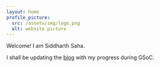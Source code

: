 ```yaml
---
layout: home
profile_picture:
  src: /assets/img/logo.png
  alt: website picture
---
```


<p>
  Welcome! I am Siddharth Saha.

</p>
<p>
  I shall be updating the <a href="blog">blog</a> with my progress during GSoC.
</p>